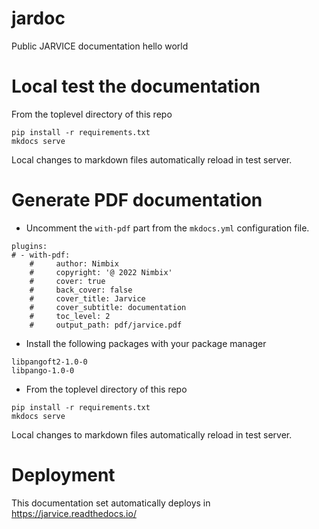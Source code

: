 # jardoc
Public JARVICE documentation hello world

# Local test the documentation

From the toplevel directory of this repo

```
pip install -r requirements.txt
mkdocs serve
```
Local changes to markdown files automatically reload in test server.

# Generate PDF documentation

* Uncomment the `with-pdf` part from the `mkdocs.yml` configuration file.

```
plugins:
# - with-pdf:
    #     author: Nimbix
    #     copyright: '@ 2022 Nimbix'
    #     cover: true
    #     back_cover: false
    #     cover_title: Jarvice
    #     cover_subtitle: documentation
    #     toc_level: 2
    #     output_path: pdf/jarvice.pdf
```

* Install the following packages with your package manager

```
libpangoft2-1.0-0
libpango-1.0-0
```

* From the toplevel directory of this repo

```
pip install -r requirements.txt
mkdocs serve
```
Local changes to markdown files automatically reload in test server.


# Deployment
This documentation set automatically deploys in https://jarvice.readthedocs.io/

